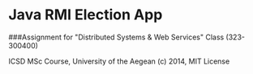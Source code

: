 # Java RMI Election App
###Assignment for "Distributed Systems & Web Services" Class (323-300400)

ICSD MSc Course,
University of the Aegean
(c) 2014, MIT License